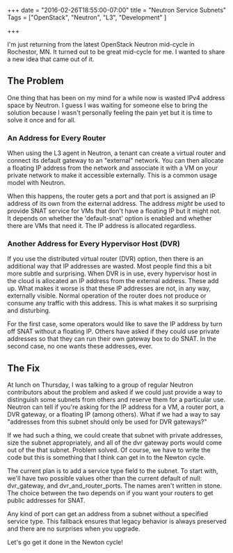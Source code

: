 +++
date = "2016-02-26T18:55:00-07:00"
title = "Neutron Service Subnets"
Tags = ["OpenStack", "Neutron", "L3", "Development" ]

+++

I'm just returning from the latest OpenStack Neutron mid-cycle in
Rochestor, MN.  It turned out to be great mid-cycle for me.  I wanted to
share a new idea that came out of it.

## The Problem

One thing that has been on my mind for a while now is wasted IPv4
address space by Neutron.  I guess I was waiting for someone else to
bring the solution because I wasn't personally feeling the pain yet but
it is time to solve it once and for all.

### An Address for Every Router

When using the L3 agent in Neutron, a tenant can create a virtual router
and connect its default gateway to an "external" network.  You can then
allocate a floating IP address from the network and associate it with a
VM on your private network to make it accessible externally.  This is a
common usage model with Neutron.

When this happens, the router gets a port and that port is assigned an
IP address of its own from the external address.  The address *might* be
used to provide SNAT service for VMs that don't have a floating IP but
it might not.  It depends on whether the 'default-snat' option is
enabled and whether there are VMs that need it.  The IP address is
allocated regardless.

### Another Address for Every Hypervisor Host (DVR)

If you use the distributed virtual router (DVR) option, then there is an
additional way that IP addresses are wasted.  Most people find this a
bit more subtle and surprising.  When DVR is in use, every hypervisor
host in the cloud is allocated an IP address from the external address.
These add up.  What makes it worse is that these IP addresses are not,
in any way, externally visible.  Normal operation of the router does not
produce or consume any traffic with this address.  This is what makes it
so surprising and disturbing.

For the first case, some operators would like to save the IP address by
turn off SNAT without a floating IP.  Others have asked if they could
use private addresses so that they can run their own gateway box to do
SNAT.  In the second case, no one wants these addresses, ever.

## The Fix

At lunch on Thursday, I was talking to a group of regular Neutron
contributors about the problem and asked if we could just provide a way
to distinguish some subnets from others and reserve them for a
particular use.  Neutron can tell if you're asking for the IP address
for a VM, a router port, a DVR gateway, or a floating IP (among others).
What if we had a way to say "addresses from this subnet should only be
used for DVR gateways?"

If we had such a thing, we could create that subnet with private
addresses, size the subnet appropriately, and all of the dvr gateway
ports would come out of the that subnet.  Problem solved.  Of course, we
have to write the code but this is something that I think can get in to
the Newton cycle.

The current plan is to add a service type field to the subnet.  To start
with, we'll have two possible values other than the current default of
null:  dvr_gateway, and dvr_and_router_ports.  The names aren't written
in stone.  The choice between the two depends on if you want your
routers to get public addresses for SNAT.

Any kind of port can get an address from a subnet without a specified
service type.  This fallback ensures that legacy behavior is always
preserved and there are no surprises when you upgrade.

Let's go get it done in the Newton cycle!

<!-- vim:set tw=72 ft=markdown: -->
